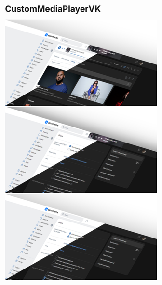 # CustomMediaPlayerVK

![1.jpg](https://github.com/UTINKA/CustomMediaPlayerVK/blob/master/screenshots/1.png)
![2.jpg](https://github.com/UTINKA/CustomMediaPlayerVK/blob/master/screenshots/2.png)
![3.jpg](https://github.com/UTINKA/CustomMediaPlayerVK/blob/master/screenshots/3.png)
